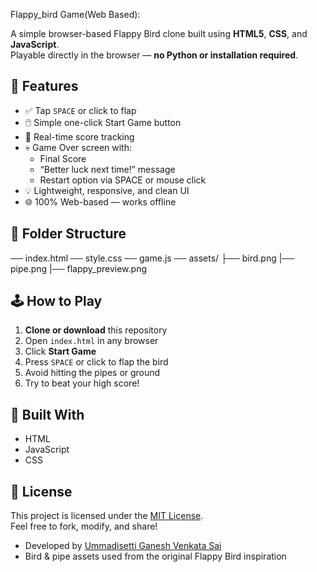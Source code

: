 Flappy_bird Game(Web Based):

A simple browser-based Flappy Bird clone built using **HTML5**, **CSS**, and **JavaScript**.  
Playable directly in the browser — **no Python or installation required**.
 

## 🚀 Features

- ✅ Tap `SPACE` or click to flap
- 🖱️ Simple one-click Start Game button
- 🎯 Real-time score tracking
- 💀 Game Over screen with:
  - Final Score
  - “Better luck next time!” message
  - Restart option via SPACE or mouse click
- 💡 Lightweight, responsive, and clean UI
- 🌐 100% Web-based — works offline

## 📂 Folder Structure
── index.html
── style.css
── game.js
── assets/
 ├── bird.png
 |── pipe.png
 |── flappy_preview.png

## 🕹️ How to Play
1. **Clone or download** this repository
2. Open `index.html` in any browser
3. Click **Start Game**
4. Press `SPACE` or click to flap the bird
5. Avoid hitting the pipes or ground
6. Try to beat your high score!

## 🔧 Built With
- HTML
-  JavaScript
- CSS

## 📜 License
This project is licensed under the [MIT License](LICENSE).  
Feel free to fork, modify, and share!

- Developed by [Ummadisetti Ganesh Venkata Sai](https://github.com/ganeshvenkatasaiummadisetti)
- Bird & pipe assets used from the original Flappy Bird inspiration
